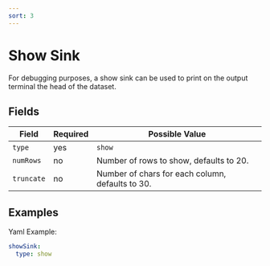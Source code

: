 ```yaml
---
sort: 3
---
```


# Show Sink

For debugging purposes, a show sink can be used to print on the output terminal the head of the dataset.

## Fields

| Field | Required | Possible Value |
| ----- | -------- | -------------- |
| `type` | yes | `show` |
| `numRows` | no | Number of rows to show, defaults to 20.  |
| `truncate` | no | Number of chars for each column, defaults to 30.  |

## Examples

Yaml Example:
```yaml
showSink:
  type: show
```
